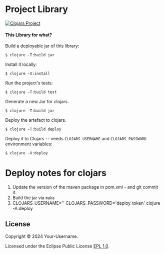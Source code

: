 # Project Library


[![Clojars Project](https://img.shields.io/clojars/v/your-namespace/library-name.svg)](https://clojars.org/your-namespace/library-name)


#### This Library for what?

Build a deployable jar of this library:

    $ clojure -T:build jar

Install it locally:

    $ clojure -X:install

Run the project's tests:

    $ clojure -T:build test

Generate a new Jar for clojars.

    $ clojure -T:build jar

Deploy the artefact to clojars.

    $ clojure -T:build deploy


Deploy it to Clojars -- needs `CLOJARS_USERNAME` and `CLOJARS_PASSWORD` environment variables:

    $ clojure -X:deploy

# Deploy notes for clojars

1. Update the version of the maven package in pom.xml - and git commit it.
2. Build the jar via `make`
3. CLOJARS_USERNAME='' CLOJARS_PASSWORD='deploy_token' clojure -A:deploy

## License

Copyright &copy; 2024 Your-Username.

Licensed under the Eclipse Public License [EPL 1.0](LICENSE).
